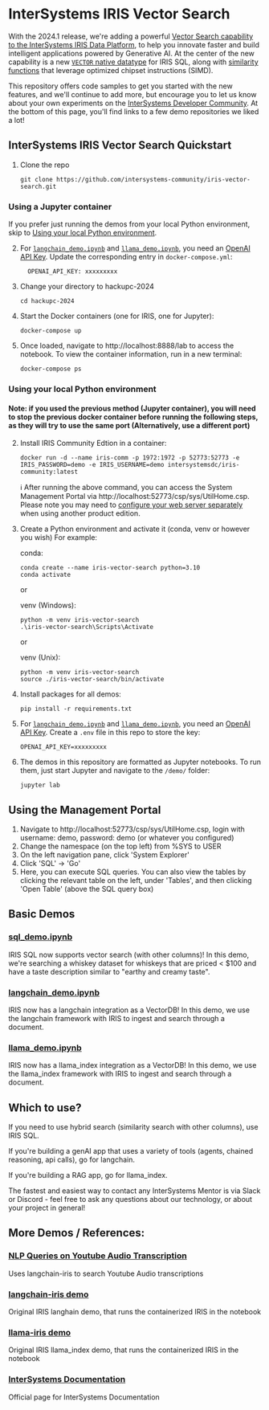 # InterSystems IRIS Vector Search

With the 2024.1 release, we're adding a powerful [Vector Search capability to the InterSystems IRIS Data Platform](https://www.intersystems.com/news/iris-vector-search-support-ai-applications/), to help you innovate faster and build intelligent applications powered by Generative AI. At the center of the new capability is a new [`VECTOR` native datatype](https://docs.intersystems.com/iris20241/csp/docbook/DocBook.UI.Page.cls?KEY=RSQL_datatype#RSQL_datatype_vector) for IRIS SQL, along with [similarity functions](https://docs.intersystems.com/iris20241/csp/docbook/Doc.View.cls?KEY=GSQL_vecsearch) that leverage optimized chipset instructions (SIMD).

This repository offers code samples to get you started with the new features, and we'll continue to add more, but encourage you to let us know about your own experiments on the [InterSystems Developer Community](https://community.intersystems.com). At the bottom of this page, you'll find links to a few demo repositories we liked a lot!


## InterSystems IRIS Vector Search Quickstart

1. Clone the repo
    ```Shell
    git clone https://github.com/intersystems-community/iris-vector-search.git
    ```
   

### Using a Jupyter container

If you prefer just running the demos from your local Python environment, skip to [Using your local Python environment](#using-your-local-python-environment).


2. For [`langchain_demo.ipynb`](demo/langchain_demo.ipynb) and [`llama_demo.ipynb`](demo/llama_demo.ipynb), you need an [OpenAI API Key](https://platform.openai.com/api-keys). Update the corresponding entry in `docker-compose.yml`:
    ```
      OPENAI_API_KEY: xxxxxxxxx
    ```

3. Change your directory to hackupc-2024
    ```Shell
    cd hackupc-2024
    ```

4. Start the Docker containers (one for IRIS, one for Jupyter):
    ```Shell
    docker-compose up
    ```
5. Once loaded, navigate to http://localhost:8888/lab to access the notebook. To view the container information, run in a new terminal:
    ```Shell
    docker-compose ps
    ```

### Using your local Python environment 

#### Note: if you used the previous method (Jupyter container), you will need to stop the previous docker container before running the following steps, as they will try to use the same port (Alternatively, use a different port)


2. Install IRIS Community Edtion in a container:
    ```Shell
    docker run -d --name iris-comm -p 1972:1972 -p 52773:52773 -e IRIS_PASSWORD=demo -e IRIS_USERNAME=demo intersystemsdc/iris-community:latest
    ```
    :information_source: After running the above command, you can access the System Management Portal via http://localhost:52773/csp/sys/UtilHome.csp. Please note you may need to [configure your web server separately](https://docs.intersystems.com/iris20241/csp/docbook/DocBook.UI.Page.cls?KEY=GCGI_private_web#GCGI_pws_auto) when using another product edition.

3. Create a Python environment and activate it (conda, venv or however you wish) For example:
    
    conda:
    ```Shell
    conda create --name iris-vector-search python=3.10
    conda activate
    ```
    or 

    venv (Windows):
    ```Shell
    python -m venv iris-vector-search
    .\iris-vector-search\Scripts\Activate
    ```
    or 

    venv (Unix):
    ```Shell
    python -m venv iris-vector-search
    source ./iris-vector-search/bin/activate
    ```

4. Install packages for all demos:
    ```Shell
    pip install -r requirements.txt
    ```

5. For [`langchain_demo.ipynb`](demo/langchain_demo.ipynb) and [`llama_demo.ipynb`](demo/llama_demo.ipynb), you need an [OpenAI API Key](https://platform.openai.com/api-keys). Create a `.env` file in this repo to store the key:
    ```
    OPENAI_API_KEY=xxxxxxxxx
    ```
    
6. The demos in this repository are formatted as Jupyter notebooks. To run them, just start Jupyter and navigate to the `/demo/` folder:

    ```Shell
    jupyter lab
    ```

## Using the Management Portal

1. Navigate to http://localhost:52773/csp/sys/UtilHome.csp, login with username: demo, password: demo (or whatever you configured)
2. Change the namespace (on the top left) from %SYS to USER
3. On the left navigation pane, click 'System Explorer'
4. Click 'SQL' -> 'Go'
5. Here, you can execute SQL queries. You can also view the tables by clicking the relevant table on the left, under 'Tables', and then clicking 'Open Table' (above the SQL query box)

## Basic Demos

### [sql_demo.ipynb](demo/sql_demo.ipynb)

IRIS SQL now supports vector search (with other columns)! In this demo, we're searching a whiskey dataset for whiskeys that are priced < $100 and have a taste description similar to "earthy and creamy taste".

### [langchain_demo.ipynb](demo/langchain_demo.ipynb)

IRIS now has a langchain integration as a VectorDB! In this demo, we use the langchain framework with IRIS to ingest and search through a document. 

### [llama_demo.ipynb](demo/llama_demo.ipynb)

IRIS now has a llama_index integration as a VectorDB! In this demo, we use the llama_index framework with IRIS to ingest and search through a document. 

## Which to use?

If you need to use hybrid search (similarity search with other columns), use IRIS SQL. 

If you're building a genAI app that uses a variety of tools (agents, chained reasoning, api calls), go for langchain. 

If you're building a RAG app, go for llama_index.

The fastest and easiest way to contact any InterSystems Mentor is via Slack or Discord - feel free to ask any questions about our technology, or about your project in general!


## More Demos / References:

### [NLP Queries on Youtube Audio Transcription](https://github.com/jrpereirajr/intersystems-iris-notebooks/blob/main/vector/langchain-iris/nlp_queries_on_youtube_audio_transcription_dataset.ipynb)
Uses langchain-iris to search Youtube Audio transcriptions

### [langchain-iris demo](https://github.com/caretdev/langchain-iris/blob/main/demo.ipynb)
Original IRIS langhain demo, that runs the containerized IRIS in the notebook

### [llama-iris demo](https://github.com/caretdev/llama-iris/blob/main/demo.ipynb)
Original IRIS llama_index demo, that runs the containerized IRIS in the notebook

### [InterSystems Documentation](https://docs.intersystems.com/)
Official page for InterSystems Documentation
